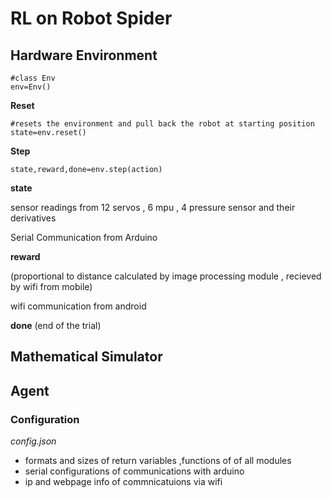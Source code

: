 # RL on Robot Spider

## Hardware Environment

	#class Env
	env=Env() 

**Reset** 

	#resets the environment and pull back the robot at starting position
	state=env.reset() 

**Step**
	
	state,reward,done=env.step(action)

**state**

sensor readings from 12 servos , 6 mpu , 4 pressure sensor and their derivatives

Serial Communication from Arduino

**reward** 

(proportional to distance calculated by image processing module , recieved by wifi from mobile)

wifi communication from android

**done** 
(end of the trial)

## Mathematical Simulator
## Agent


### Configuration

*config.json*

- formats and sizes of return variables ,functions  of of all modules
- serial configurations of communications with arduino
- ip and webpage info of commnicatuions via wifi
